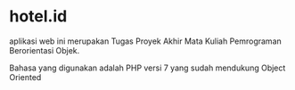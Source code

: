 # hotel.id

aplikasi web ini merupakan Tugas Proyek Akhir Mata Kuliah Pemrograman Berorientasi Objek.

Bahasa yang digunakan adalah PHP versi 7  yang sudah mendukung Object Oriented
